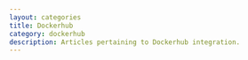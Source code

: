 ```yaml
---
layout: categories
title: Dockerhub
category: dockerhub
description: Articles pertaining to Dockerhub integration.
---
```

